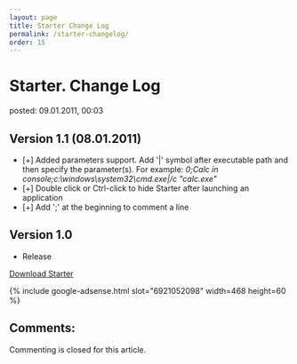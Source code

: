 ```yaml
---
layout: page
title: Starter Change Log
permalink: /starter-changelog/
order: 15
---
```


<h1>Starter. Change&#160;Log</h1>
<p class="postmetadata">posted: 09.01.2011, 00:03</p>

<h2>Version 1.1 (08.01.2011)</h2>

<ul>
  <li>[+] Added parameters support. Add '|' symbol after executable path and then specify the parameter(s). For example: <em>0;Calc in console;c:\windows\system32\cmd.exe|/c "calc.exe"</em></li>
  <li>[+] Double click or Ctrl-click to hide Starter after launching an application</li>
  <li>[+] Add ';' at the beginning to comment a line</li>
</ul>

<h2>Version 1.0</h2>

<ul>
  <li>Release</li>
</ul>

<p><a href="/starter">Download Starter</a></p>

{% include google-adsense.html slot="6921052098" width=468 height=60 %}

<div class="comments">
  <h2><a name="comment"></a>Comments:</h2>
</div>

<p>Commenting is closed for this article.</p>
